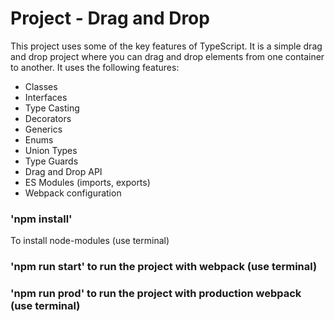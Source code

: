 # Project - Drag and Drop

This project uses some of the key features of TypeScript. It is a simple drag and drop project where you can drag and drop elements from one container to another. It uses the following features:
* Classes
* Interfaces
* Type Casting
* Decorators
* Generics
* Enums
* Union Types
* Type Guards
* Drag and Drop API
* ES Modules (imports, exports)
* Webpack configuration

### 'npm install' 

To install node-modules (use terminal)

### 'npm run start' to run the project with webpack (use terminal)
### 'npm run prod' to run the project with production webpack (use terminal)
